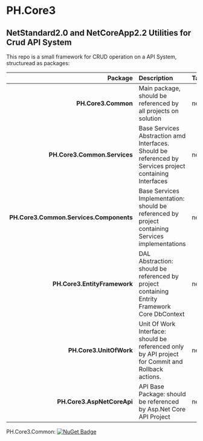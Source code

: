 # PH.Core3

## NetStandard2.0 and NetCoreApp2.2 Utilities for Crud API System

This repo is a small framework for CRUD operation on a API System, structuread as packages:

| Package | Description | TargetFramework|
|----:|:----|:----|
| **PH.Core3.Common** | Main package, should be referenced by all projects on solution | netstandard2.0 |
| **PH.Core3.Common.Services** | Base Services Abstraction amd Interfaces. Should be referenced by Services project containing Interfaces | netstandard2.0 |
| **PH.Core3.Common.Services.Components** | Base Services Implementation: should be referenced by project containing Services implementations | netstandard2.0 | 
| **PH.Core3.EntityFramework** | DAL Abstraction: should be referenced by project containing Entrity Framework Core DbContext | netstandard2.0 | 
| **PH.Core3.UnitOfWork** | Unit Of Work Interface: should be referenced only by API project for Commit and Rollback actions. | netstandard2.0 | 
| **PH.Core3.AspNetCoreApi** | API Base Package: should be referenced by Asp.Net Core API Project | netcoreapp2.2 |


PH.Core3.Common: [![NuGet Badge](https://buildstats.info/nuget/PH.Core3.Common)](https://www.nuget.org/packages/PH.Core3.Common)

